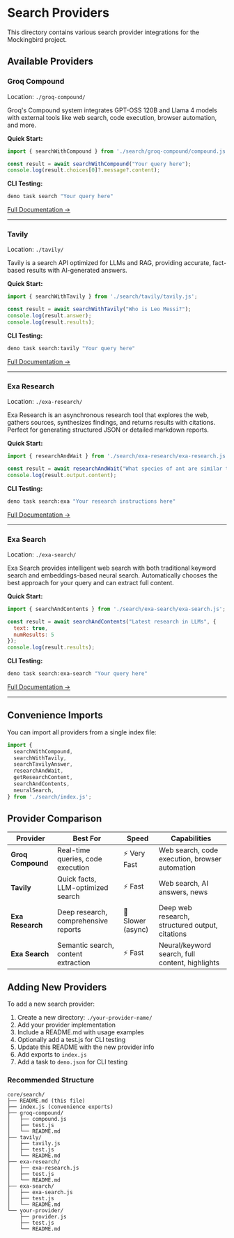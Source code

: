 # Search Providers

This directory contains various search provider integrations for the Mockingbird project.

## Available Providers

### Groq Compound

Location: `./groq-compound/`

Groq's Compound system integrates GPT-OSS 120B and Llama 4 models with external tools like web search, code execution, browser automation, and more.

**Quick Start:**
```javascript
import { searchWithCompound } from './search/groq-compound/compound.js';

const result = await searchWithCompound("Your query here");
console.log(result.choices[0]?.message?.content);
```

**CLI Testing:**
```bash
deno task search "Your query here"
```

[Full Documentation →](./groq-compound/README.md)

---

### Tavily

Location: `./tavily/`

Tavily is a search API optimized for LLMs and RAG, providing accurate, fact-based results with AI-generated answers.

**Quick Start:**
```javascript
import { searchWithTavily } from './search/tavily/tavily.js';

const result = await searchWithTavily("Who is Leo Messi?");
console.log(result.answer);
console.log(result.results);
```

**CLI Testing:**
```bash
deno task search:tavily "Your query here"
```

[Full Documentation →](./tavily/README.md)

---

### Exa Research

Location: `./exa-research/`

Exa Research is an asynchronous research tool that explores the web, gathers sources, synthesizes findings, and returns results with citations. Perfect for generating structured JSON or detailed markdown reports.

**Quick Start:**
```javascript
import { researchAndWait } from './search/exa-research/exa-research.js';

const result = await researchAndWait("What species of ant are similar to honeypot ants?");
console.log(result.output.content);
```

**CLI Testing:**
```bash
deno task search:exa "Your research instructions here"
```

[Full Documentation →](./exa-research/README.md)

---

### Exa Search

Location: `./exa-search/`

Exa Search provides intelligent web search with both traditional keyword search and embeddings-based neural search. Automatically chooses the best approach for your query and can extract full content.

**Quick Start:**
```javascript
import { searchAndContents } from './search/exa-search/exa-search.js';

const result = await searchAndContents("Latest research in LLMs", {
  text: true,
  numResults: 5
});
console.log(result.results);
```

**CLI Testing:**
```bash
deno task search:exa-search "Your query here"
```

[Full Documentation →](./exa-search/README.md)

---

## Convenience Imports

You can import all providers from a single index file:

```javascript
import { 
  searchWithCompound,
  searchWithTavily,
  searchTavilyAnswer,
  researchAndWait,
  getResearchContent,
  searchAndContents,
  neuralSearch,
} from './search/index.js';
```

## Provider Comparison

| Provider | Best For | Speed | Capabilities |
|----------|----------|-------|--------------|
| **Groq Compound** | Real-time queries, code execution | ⚡ Very Fast | Web search, code execution, browser automation |
| **Tavily** | Quick facts, LLM-optimized search | ⚡ Fast | Web search, AI answers, news |
| **Exa Research** | Deep research, comprehensive reports | 🐢 Slower (async) | Deep web research, structured output, citations |
| **Exa Search** | Semantic search, content extraction | ⚡ Fast | Neural/keyword search, full content, highlights |

## Adding New Providers

To add a new search provider:

1. Create a new directory: `./your-provider-name/`
2. Add your provider implementation
3. Include a README.md with usage examples
4. Optionally add a test.js for CLI testing
5. Update this README with the new provider info
6. Add exports to `index.js`
7. Add a task to `deno.json` for CLI testing

### Recommended Structure

```
core/search/
├── README.md (this file)
├── index.js (convenience exports)
├── groq-compound/
│   ├── compound.js
│   ├── test.js
│   └── README.md
├── tavily/
│   ├── tavily.js
│   ├── test.js
│   └── README.md
├── exa-research/
│   ├── exa-research.js
│   ├── test.js
│   └── README.md
├── exa-search/
│   ├── exa-search.js
│   ├── test.js
│   └── README.md
└── your-provider/
    ├── provider.js
    ├── test.js
    └── README.md
```

